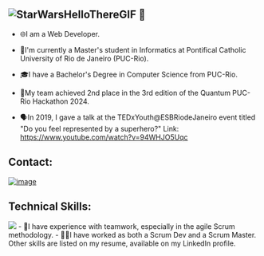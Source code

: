 ## ![StarWarsHelloThereGIF](https://github.com/user-attachments/assets/49540626-f299-45bc-a4b7-5311512383e8) 👋

- 🌐I am a Web Developer.
- 📖I'm currently a Master's student in Informatics at Pontifical Catholic University of Rio de Janeiro (PUC-Rio).
- 🎓I have a Bachelor's Degree in Computer Science from PUC-Rio.

- 🥈My team achieved 2nd place in the 3rd edition of the Quantum PUC-Rio Hackathon 2024.
- 🗣️In 2019, I gave a talk at the TEDxYouth@ESBRiodeJaneiro event titled "Do you feel represented by a superhero?"
Link: https://www.youtube.com/watch?v=94WHJO5Uqc

## Contact:
[![image](https://github.com/user-attachments/assets/75d3981c-abfa-45ea-9ab4-c5c7cf607390)](https://www.linkedin.com/in/pdtcclf/)

## Technical Skills:
<img src="https://github-readme-stats.vercel.app/api/top-langs/?username=PDTCCLF"/>
- 🤝I have experience with teamwork, especially in the agile Scrum methodology.
- 👨‍💻I have worked as both a Scrum Dev and a Scrum Master.
Other skills are listed on my resume, available on my LinkedIn profile.

